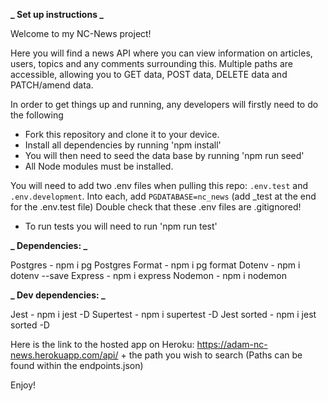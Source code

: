 **_ Set up instructions _**

Welcome to my NC-News project!

Here you will find a news API where you can view information on articles, users, topics and any comments surrounding this. Multiple paths are accessible, allowing you to GET data, POST data, DELETE data and PATCH/amend data.

In order to get things up and running, any developers will firstly need to do the following

- Fork this repository and clone it to your device.
- Install all dependencies by running 'npm install'
- You will then need to seed the data base by running 'npm run seed'
- All Node modules must be installed.

You will need to add two .env files when pulling this repo: `.env.test` and `.env.development`. Into each, add `PGDATABASE=nc_news` (add \_test at the end for the .env.test file) Double check that these .env files are .gitignored!

- To run tests you will need to run 'npm run test'

**_ Dependencies: _**

Postgres - npm i pg
Postgres Format - npm i pg format
Dotenv - npm i dotenv --save
Express - npm i express
Nodemon - npm i nodemon

**_ Dev dependencies: _**

Jest - npm i jest -D
Supertest - npm i supertest -D
Jest sorted - npm i jest sorted -D

Here is the link to the hosted app on Heroku:
https://adam-nc-news.herokuapp.com/api/ + the path you wish to search (Paths can be found within the endpoints.json)

Enjoy!
